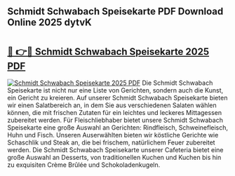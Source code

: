 ## Schmidt Schwabach Speisekarte PDF Download Online 2025 dytvK

# <h2><a href="http://gcdlbc3.nevu.top/?p=Schmidt+Schwabach+Speisekarte">🔗 👉🔴 Schmidt Schwabach Speisekarte 2025 PDF</a></h2>

[![Schmidt Schwabach Speisekarte 2025 PDF](https://i.imgur.com/dBaPXMq.png)](http://gcdlbc3.nevu.top/?p=Schmidt+Schwabach+Speisekarte)
Die Schmidt Schwabach Speisekarte ist nicht nur eine Liste von Gerichten, sondern auch die Kunst, ein Gericht zu kreieren. Auf unserer Schmidt Schwabach Speisekarte bieten wir einen Salatbereich an, in dem Sie aus verschiedenen Salaten wählen können, die mit frischen Zutaten für ein leichtes und leckeres Mittagessen zubereitet werden. Für Fleischliebhaber bietet unsere Schmidt Schwabach Speisekarte eine große Auswahl an Gerichten: Rindfleisch, Schweinefleisch, Huhn und Fisch. Unseren Auserwählten bieten wir köstliche Gerichte wie Schaschlik und Steak an, die bei frischem, natürlichem Feuer zubereitet werden. Die Schmidt Schwabach Speisekarte unserer Cafeteria bietet eine große Auswahl an Desserts, von traditionellen Kuchen und Kuchen bis hin zu exquisiten Crème Brûlée und Schokoladenkugeln.
